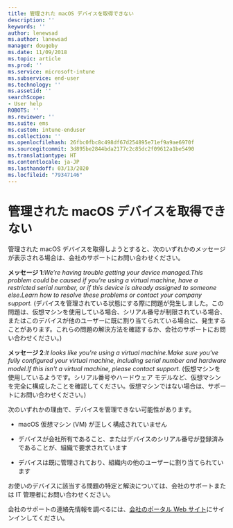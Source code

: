 ```yaml
---
title: 管理された macOS デバイスを取得できない
description: ''
keywords: ''
author: lenewsad
ms.author: lanewsad
manager: dougeby
ms.date: 11/09/2018
ms.topic: article
ms.prod: ''
ms.service: microsoft-intune
ms.subservice: end-user
ms.technology: ''
ms.assetid: ''
searchScope:
- User help
ROBOTS: ''
ms.reviewer: ''
ms.suite: ems
ms.custom: intune-enduser
ms.collection: ''
ms.openlocfilehash: 26fbc0fbc8c498df67d254895e71ef9a9ae6970f
ms.sourcegitcommit: 3d895be2844bda2177c2c85dc2f09612a1be5490
ms.translationtype: HT
ms.contentlocale: ja-JP
ms.lasthandoff: 03/13/2020
ms.locfileid: "79347146"
---
```

# <a name="unable-to-get-macos-device-managed"></a>管理された macOS デバイスを取得できない

管理された macOS デバイスを取得しようとすると、次のいずれかのメッセージが表示される場合は、会社のサポートにお問い合わせください。

**メッセージ 1**:*We’re having trouble getting your device managed.This problem could be caused if you're using a virtual machine, have a restricted serial number, or if this device is already assigned to someone else.Learn how to resolve these problems or contact your company support.* (デバイスを管理されている状態にする際に問題が発生しました。この問題は、仮想マシンを使用している場合、シリアル番号が制限されている場合、またはこのデバイスが他のユーザーに既に割り当てられている場合に、発生することがあります。これらの問題の解決方法を確認するか、会社のサポートにお問い合わせください。)

**メッセージ 2**:*It looks like you're using a virtual machine.Make sure you've fully configured your virtual machine, including serial number and hardware model.If this isn't a virtual machine, please contact support.* (仮想マシンを使用しているようです。シリアル番号やハードウェア モデルなど、仮想マシンを完全に構成したことを確認してください。仮想マシンではない場合は、サポートにお問い合わせください。)  

次のいずれかの理由で、デバイスを管理できない可能性があります。 

* macOS 仮想マシン (VM) が正しく構成されていません   

* デバイスが会社所有であること、またはデバイスのシリアル番号が登録済みであることが、組織で要求されています   

* デバイスは既に管理されており、組織内の他のユーザーに割り当てられています  

お使いのデバイスに該当する問題の特定と解決については、会社のサポートまたは IT 管理者にお問い合わせください。  

会社のサポートの連絡先情報を調べるには、[会社のポータル Web サイト](https://go.microsoft.com/fwlink/?linkid=2010980)にサインインしてください。
